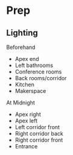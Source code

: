 # Prep

## Lighting

Beforehand

- Apex end
- Left bathrooms
- Conference rooms
- Back rooms/corridor
- Kitchen
- Makerspace

At Midnight

- Apex right
- Apex left
- Left corridor front
- Right corridor back
- Right corridor front
- Entrance

